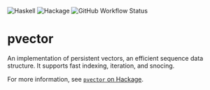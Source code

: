 ![Haskell](https://img.shields.io/badge/Haskell-5e5086?style=for-the-badge&logo=haskell&logoColor=white)
![Hackage](https://img.shields.io/hackage/v/pvector?color=5e5184&style=for-the-badge)
![GitHub Workflow Status](https://img.shields.io/github/workflow/status/oberblastmeister/pvector/Haskell-CI?style=for-the-badge)

# pvector

An implementation of persistent vectors, an efficient sequence data structure.
It supports fast indexing, iteration, and snocing.

For more information, see [`pvector` on Hackage](https://hackage.haskell.org/package/pvector).
